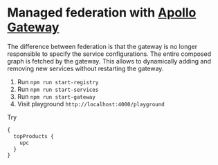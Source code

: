 # Managed federation with [Apollo Gateway](https://github.com/apollographql/federation)

The difference between federation is that the gateway is no longer responsible to specify the service configurations. The entire composed graph is fetched by the gateway. This allows to dynamically adding and removing new services without restarting the gateway.

1. Run `npm run start-registry`
2. Run `npm run start-services`
3. Run `npm run start-gateway`
4. Visit playground `http://localhost:4000/playground`

Try

```graphql
{
  topProducts {
    upc
  }
}
```
